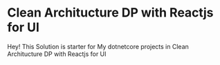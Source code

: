 # Clean Architucture DP with Reactjs for UI
Hey! This Solution is starter for My dotnetcore projects in Clean Architucture DP with Reactjs for UI


